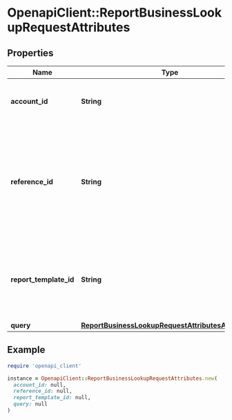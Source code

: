 # OpenapiClient::ReportBusinessLookupRequestAttributes

## Properties

| Name | Type | Description | Notes |
| ---- | ---- | ----------- | ----- |
| **account_id** | **String** | Account ID to associate with this Report. | [optional] |
| **reference_id** | **String** | Reference ID to refer to an entity in your user model. This field is deprecated in favor of &#x60;meta.auto-create-account-reference-id&#x60;. | [optional] |
| **report_template_id** | **String** | ID of Verification Template. Starts with &#x60;rptp_&#x60;. You can find your Report Template IDs [here](https://app.withpersona.com/dashboard/report-templates). | [optional] |
| **query** | [**ReportBusinessLookupRequestAttributesAllOfQuery**](ReportBusinessLookupRequestAttributesAllOfQuery.md) |  |  |

## Example

```ruby
require 'openapi_client'

instance = OpenapiClient::ReportBusinessLookupRequestAttributes.new(
  account_id: null,
  reference_id: null,
  report_template_id: null,
  query: null
)
```

